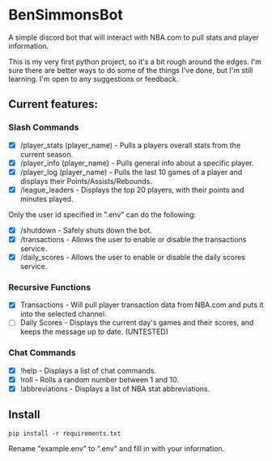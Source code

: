# BenSimmonsBot
A simple discord bot that will interact with NBA.com to pull stats and player information.

This is my very first python project, so it's a bit rough around the edges. I'm sure there are better ways to do some of the things I've done, but I'm still learning. I'm open to any suggestions or feedback.
## Current features:
### Slash Commands
- [x] /player_stats (player_name) - Pulls a players overall stats from the current season.
- [x] /player_info (player_name) - Pulls general info about a specific player.
- [x] /player_log (player_name) - Pulls the last 10 games of a player and displays their Points/Assists/Rebounds.
- [x] /league_leaders - Displays the top 20 players, with their points and minutes played.

Only the user id specified in ".env" can do the following:
- [x] /shutdown - Safely shuts down the bot.
- [x] /transactions - Allows the user to enable or disable the transactions service.
- [x] /daily_scores - Allows the user to enable or disable the daily scores service.
### Recursive Functions
- [x] Transactions - Will pull player transaction data from NBA.com and puts it into the selected channel.
- [ ] Daily Scores - Displays the current day's games and their scores, and keeps the message up to date. (UNTESTED)
### Chat Commands
- [x] !help - Displays a list of chat commands.
- [x] !roll - Rolls a random number between 1 and 10.
- [x] !abbreviations - Displays a list of NBA stat abbreviations.
## Install
`pip install -r requirements.txt`

Rename "example.env" to ".env" and fill in with your information.
